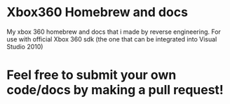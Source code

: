 # Xbox360 Homebrew and docs
My xbox 360 homebrew and docs that i made by reverse engineering.
For use with official Xbox 360 sdk (the one that can be integrated into Visual Studio 2010)

# Feel free to submit your own code/docs by making a pull request!
